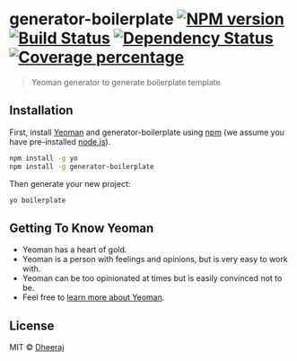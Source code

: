 # generator-boilerplate [![NPM version][npm-image]][npm-url] [![Build Status][travis-image]][travis-url] [![Dependency Status][daviddm-image]][daviddm-url] [![Coverage percentage][coveralls-image]][coveralls-url]
> Yeoman generator to generate boilerplate template

## Installation

First, install [Yeoman](http://yeoman.io) and generator-boilerplate using [npm](https://www.npmjs.com/) (we assume you have pre-installed [node.js](https://nodejs.org/)).

```bash
npm install -g yo
npm install -g generator-boilerplate
```

Then generate your new project:

```bash
yo boilerplate
```

## Getting To Know Yeoman

 * Yeoman has a heart of gold.
 * Yeoman is a person with feelings and opinions, but is very easy to work with.
 * Yeoman can be too opinionated at times but is easily convinced not to be.
 * Feel free to [learn more about Yeoman](http://yeoman.io/).

## License

MIT © [Dheeraj](https://github.com/dheeraj-rn/)


[npm-image]: https://badge.fury.io/js/generator-boilerplate.svg
[npm-url]: https://npmjs.org/package/generator-boilerplate
[travis-image]: https://travis-ci.org/dheeraj-rn/generator-boilerplate.svg?branch=master
[travis-url]: https://travis-ci.org/dheeraj-rn/generator-boilerplate
[daviddm-image]: https://david-dm.org/dheeraj-rn/generator-boilerplate.svg?theme=shields.io
[daviddm-url]: https://david-dm.org/dheeraj-rn/generator-boilerplate
[coveralls-image]: https://coveralls.io/repos/dheeraj-rn/generator-boilerplate/badge.svg
[coveralls-url]: https://coveralls.io/r/dheeraj-rn/generator-boilerplate
